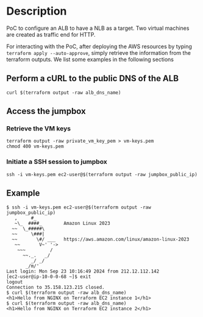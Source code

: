 # Description
PoC to configure an ALB to have a NLB as a target. Two virtual machines are created as traffic end for HTTP. 

For interacting with the PoC, after deploying the AWS resources by typing `terraform apply --auto-approve`, simply retrieve the information from the terraform outputs. We list some examples in the following sections

## Perform a cURL to the public DNS of the ALB

```console
curl $(terraform output -raw alb_dns_name)
```

## Access the jumpbox

### Retrieve the VM keys

```console
terraform output -raw private_vm_key_pem > vm-keys.pem
chmod 400 vm-keys.pem
```

### Initiate a SSH session to jumpbox

```console
ssh -i vm-keys.pem ec2-user@$(terraform output -raw jumpbox_public_ip)
```

## Example 

```console
$ ssh -i vm-keys.pem ec2-user@$(terraform output -raw jumpbox_public_ip)
   ,     #_
   ~\_  ####_        Amazon Linux 2023
  ~~  \_#####\
  ~~     \###|
  ~~       \#/ ___   https://aws.amazon.com/linux/amazon-linux-2023
   ~~       V~' '->
    ~~~         /
      ~~._.   _/
         _/ _/
       _/m/'
Last login: Mon Sep 23 10:16:49 2024 from 212.12.112.142
[ec2-user@ip-10-0-0-68 ~]$ exit
logout
Connection to 35.158.123.215 closed.
$ curl $(terraform output -raw alb_dns_name)
<h1>Hello from NGINX on Terraform EC2 instance 1</h1>
$ curl $(terraform output -raw alb_dns_name)
<h1>Hello from NGINX on Terraform EC2 instance 2</h1>

```


